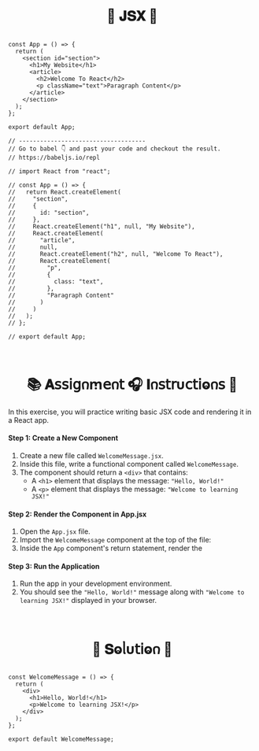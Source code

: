 
<h1  align="center" > 🍄 𝐉𝐒𝐗 🥠</h1>

```JSX

const App = () => {
  return (
    <section id="section">
      <h1>My Website</h1>
      <article>
        <h2>Welcome To React</h2>
        <p className="text">Paragraph Content</p>
      </article>
    </section>
  );
};

export default App;

// ------------------------------------
// Go to babel 👇 and past your code and checkout the result.
// https://babeljs.io/repl

// import React from "react";

// const App = () => {
//   return React.createElement(
//     "section",
//     {
//       id: "section",
//     },
//     React.createElement("h1", null, "My Website"),
//     React.createElement(
//       "article",
//       null,
//       React.createElement("h2", null, "Welcome To React"),
//       React.createElement(
//         "p",
//         {
//           class: "text",
//         },
//         "Paragraph Content"
//       )
//     )
//   );
// };

// export default App;

```

</br>

<h1  align="center" >📚 𝐀𝗌𝗌𝗂𝗀𐓣ꭑ𝖾𐓣𝗍 🎧 𝚰𐓣𝗌𝗍𝗋υ𝖼𝗍𝗂ⱺ𐓣𝗌 🧋</h1>

In this exercise, you will practice writing basic JSX code and rendering it in a React app.

#### Step 1: Create a New Component

1. Create a new file called `WelcomeMessage.jsx`.
2. Inside this file, write a functional component called `WelcomeMessage`.
3. The component should return a `<div>` that contains:
   - A `<h1>` element that displays the message: `"Hello, World!"`
   - A `<p>` element that displays the message: `"Welcome to learning JSX!"`

#### Step 2: Render the Component in App.jsx

1. Open the `App.jsx` file.
2. Import the `WelcomeMessage` component at the top of the file:
3. Inside the `App` component's return statement, render the

#### Step 3: Run the Application

1. Run the app in your development environment.
2. You should see the `"Hello, World!"` message along with `"Welcome to learning JSX!"` displayed in your browser.

</br>

<h1  align="center" >🌽 𝐒ⱺᥣυ𝗍𝗂ⱺ𐓣 🪻</h1>

```JSX

const WelcomeMessage = () => {
  return (
    <div>
      <h1>Hello, World!</h1>
      <p>Welcome to learning JSX!</p>
    </div>
  );
};

export default WelcomeMessage;

```